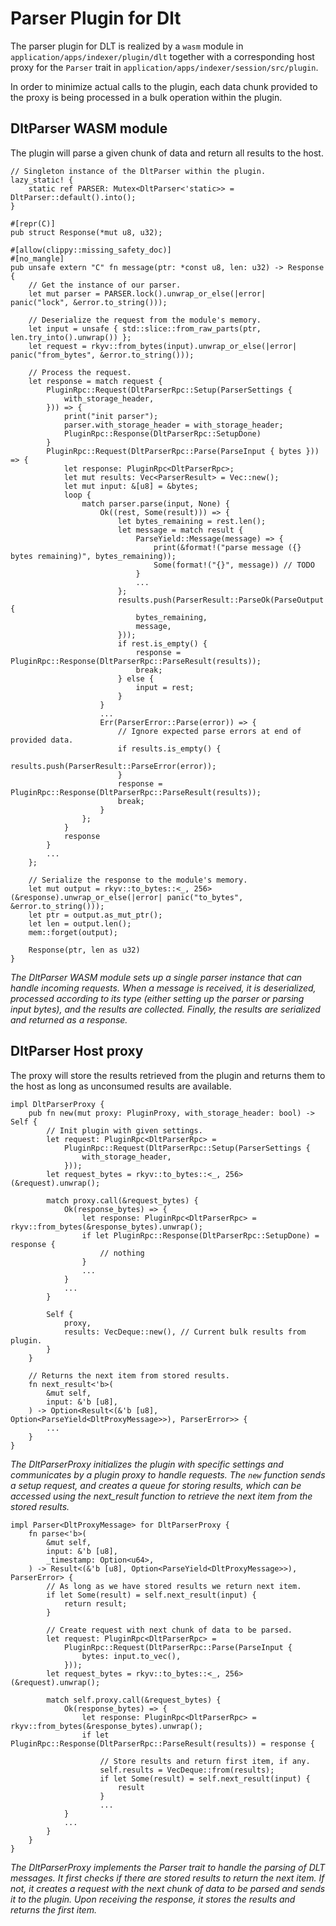 # Parser Plugin for Dlt

The parser plugin for DLT is realized by a `wasm` module in `application/apps/indexer/plugin/dlt` together with a corresponding host proxy for the `Parser` trait in `application/apps/indexer/session/src/plugin`. 

In order to minimize actual calls to the plugin, each data chunk provided to the proxy is being processed in a bulk operation within the plugin.

## DltParser WASM module

The plugin will parse a given chunk of data and return all results to the host.

```rust,no_run
// Singleton instance of the DltParser within the plugin.
lazy_static! {
    static ref PARSER: Mutex<DltParser<'static>> = DltParser::default().into();
}

#[repr(C)]
pub struct Response(*mut u8, u32);

#[allow(clippy::missing_safety_doc)]
#[no_mangle]
pub unsafe extern "C" fn message(ptr: *const u8, len: u32) -> Response {
    // Get the instance of our parser.
    let mut parser = PARSER.lock().unwrap_or_else(|error| panic("lock", &error.to_string()));

    // Deserialize the request from the module's memory.
    let input = unsafe { std::slice::from_raw_parts(ptr, len.try_into().unwrap()) };
    let request = rkyv::from_bytes(input).unwrap_or_else(|error| panic("from_bytes", &error.to_string()));

    // Process the request.
    let response = match request {
        PluginRpc::Request(DltParserRpc::Setup(ParserSettings {
            with_storage_header,
        })) => {
            print("init parser");
            parser.with_storage_header = with_storage_header;
            PluginRpc::Response(DltParserRpc::SetupDone)
        }
        PluginRpc::Request(DltParserRpc::Parse(ParseInput { bytes })) => {
            let response: PluginRpc<DltParserRpc>;
            let mut results: Vec<ParserResult> = Vec::new();
            let mut input: &[u8] = &bytes;
            loop {
                match parser.parse(input, None) {
                    Ok((rest, Some(result))) => {
                        let bytes_remaining = rest.len();
                        let message = match result {
                            ParseYield::Message(message) => {
                                print(&format!("parse message ({} bytes remaining)", bytes_remaining));
                                Some(format!("{}", message)) // TODO
                            }
                            ...
                        };
                        results.push(ParserResult::ParseOk(ParseOutput {
                            bytes_remaining,
                            message,
                        }));
                        if rest.is_empty() {
                            response = PluginRpc::Response(DltParserRpc::ParseResult(results));
                            break;
                        } else {
                            input = rest;
                        }
                    }
                    ...
                    Err(ParserError::Parse(error)) => {
                        // Ignore expected parse errors at end of provided data.
                        if results.is_empty() {
                            results.push(ParserResult::ParseError(error));
                        }
                        response = PluginRpc::Response(DltParserRpc::ParseResult(results));
                        break;
                    }
                };
            }
            response
        }
        ...
    };

    // Serialize the response to the module's memory.
    let mut output = rkyv::to_bytes::<_, 256>(&response).unwrap_or_else(|error| panic("to_bytes", &error.to_string()));
    let ptr = output.as_mut_ptr();
    let len = output.len();
    mem::forget(output);

    Response(ptr, len as u32)
}
```

*The DltParser WASM module sets up a single parser instance that can handle incoming requests. When a message is received, it is deserialized, processed according to its type (either setting up the parser or parsing input bytes), and the results are collected. Finally, the results are serialized and returned as a response.*

## DltParser Host proxy

The proxy will store the results retrieved from the plugin and returns them to the host as long as unconsumed results are available.

```rust,no_run
impl DltParserProxy {
    pub fn new(mut proxy: PluginProxy, with_storage_header: bool) -> Self {
        // Init plugin with given settings.
        let request: PluginRpc<DltParserRpc> =
            PluginRpc::Request(DltParserRpc::Setup(ParserSettings {
                with_storage_header,
            }));
        let request_bytes = rkyv::to_bytes::<_, 256>(&request).unwrap();

        match proxy.call(&request_bytes) {
            Ok(response_bytes) => {
                let response: PluginRpc<DltParserRpc> = rkyv::from_bytes(&response_bytes).unwrap();
                if let PluginRpc::Response(DltParserRpc::SetupDone) = response {
                    // nothing
                } 
                ...
            }
            ...
        }

        Self {
            proxy,
            results: VecDeque::new(), // Current bulk results from plugin.
        }
    }

    // Returns the next item from stored results.
    fn next_result<'b>(
        &mut self,
        input: &'b [u8],
    ) -> Option<Result<(&'b [u8], Option<ParseYield<DltProxyMessage>>), ParserError>> {
        ...
    }
}
```

*The DltParserProxy initializes the plugin with specific settings and communicates by a plugin proxy to handle requests. The `new` function sends a setup request, and creates a queue for storing results, which can be accessed using the next_result function to retrieve the next item from the stored results.*

```rust,no_run
impl Parser<DltProxyMessage> for DltParserProxy {
    fn parse<'b>(
        &mut self,
        input: &'b [u8],
        _timestamp: Option<u64>,
    ) -> Result<(&'b [u8], Option<ParseYield<DltProxyMessage>>), ParserError> {
        // As long as we have stored results we return next item.
        if let Some(result) = self.next_result(input) {
            return result;
        }

        // Create request with next chunk of data to be parsed.
        let request: PluginRpc<DltParserRpc> =
            PluginRpc::Request(DltParserRpc::Parse(ParseInput {
                bytes: input.to_vec(),
            }));
        let request_bytes = rkyv::to_bytes::<_, 256>(&request).unwrap();

        match self.proxy.call(&request_bytes) {
            Ok(response_bytes) => {
                let response: PluginRpc<DltParserRpc> = rkyv::from_bytes(&response_bytes).unwrap();
                if let PluginRpc::Response(DltParserRpc::ParseResult(results)) = response {
                    
                    // Store results and return first item, if any.
                    self.results = VecDeque::from(results);
                    if let Some(result) = self.next_result(input) {
                        result
                    } 
                    ...
            }
            ...
        }
    }
}
```

*The DltParserProxy implements the Parser trait to handle the parsing of DLT messages. It first checks if there are stored results to return the next item. If not, it creates a request with the next chunk of data to be parsed and sends it to the plugin. Upon receiving the response, it stores the results and returns the first item.*
